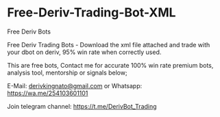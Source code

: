 # Free-Deriv-Trading-Bot-XML
Free Deriv Bots

Free Deriv Trading Bots - Download the xml file attached and trade with your dbot on deriv, 95% win rate when correctly used.

This are free bots, Contact me for accurate 100% win rate premium bots, analysis tool, mentorship or signals below;

E-Mail: derivkingnato@gmail.com or Whatsapp: https://wa.me/254103601101

Join telegram channel:  https://t.me/DerivBot_Trading
